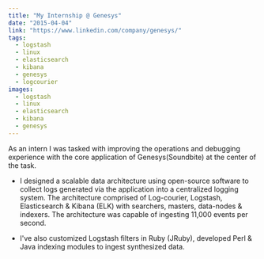 ```yaml
---
title: "My Internship @ Genesys"
date: "2015-04-04"
link: "https://www.linkedin.com/company/genesys/"
tags:
  - logstash
  - linux
  - elasticsearch
  - kibana
  - genesys
  - logcourier
images:
  - logstash
  - linux
  - elasticsearch
  - kibana
  - genesys
---
```


As an intern I was tasked with improving the operations and debugging experience with the core application of Genesys(Soundbite) at the center of the task.

- I designed a scalable data architecture using open-source software to collect logs generated via the application into a centralized logging system. The architecture comprised of Log-courier, Logstash, Elasticsearch & Kibana (ELK) with searchers, masters, data-nodes & indexers. The architecture was capable of ingesting 11,000 events per second.

- I've also customized Logstash filters in Ruby (JRuby), developed Perl & Java indexing modules to ingest synthesized data.
